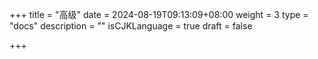 +++
title = "高级"
date = 2024-08-19T09:13:09+08:00
weight = 3
type = "docs"
description = ""
isCJKLanguage = true
draft = false

+++

